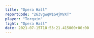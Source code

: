```yaml
---
title: "Opera Hall"
reportCode: "263vgwqW1G4jMVXT"
player: "Torquin"
fight: "Opera Hall"
date: 2021-07-15T18:53:21.415000+00:00
---
```

